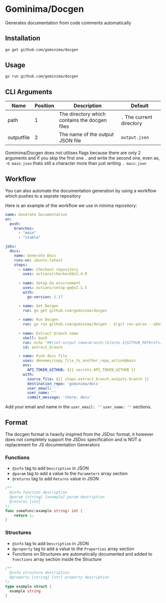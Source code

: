 # Gominima/Docgen

Generates documentation from code comments automatically

## Installation

```bash
go get github.com/gominima/docgen
```

## Usage

```bash
go run github.com/gominima/docgen
```

## CLI Arguments

| Name | Position | Description | Default |
|---|---|---|---|
| path | 1 | The directory which contains the docgen files | `.` The current directory |
| outputfile | 2 | The name of the output JSON file | `output.json` |

Gominima/Docgen does not utilises flags because there are only 2 arguments and if you skip the first one `.` and write the second one, even as, `-O main.json` thats still a character more than just writing `. main.json`

## Workflow

You can also automate the documentation generation by using a workflow which pushes to a seprate repository

Here is an example of the workflow we use in minima repository:

```yml
name: Generate Documentation
on:
  push:
    branches:
      - "main"
      - "stable"

jobs:
  docs:
    name: Generate Docs
    runs-on: ubuntu-latest
    steps:
      - name: Checkout repository
        uses: actions/checkout@v2.4.0
        
      - name: Setup Go environment
        uses: actions/setup-go@v2.1.5
        with:
          go-version: 1.17

      - name: Get Docgen
        run: go get github.com/gominima/docgen 
        
      - name: Run Docgen
        run: go run github.com/gominima/docgen . $(git rev-parse --abbrev-ref HEAD).json
        
      - name: Extract branch name
        shell: bash
        run: echo "##[set-output name=branch;]$(echo ${GITHUB_REF#refs/heads/}.json)"
        id: extract_branch

      - name: Push docs file
        uses: dmnemec/copy_file_to_another_repo_action@main
        env:
          API_TOKEN_GITHUB: ${{ secrets.API_TOKEN_GITHUB }}
        with:
          source_file: ${{ steps.extract_branch.outputs.branch }}
          destination_repo: 'gominima/docs'
          user_email: ''
          user_name: ''
          commit_message: 'chore: docs'
```

Add your email and name in the `user_email: ''` `user_name: ''` sections.

## Format

The docgen format is heavily inspired from the JSDoc format, it however does not completely support the JSDoc specification and is NOT a replacement for JS documentation Generators

### Functions
- `@info` tag to add `Description` in JSON
- `@param` tag to add a value to the `Parameters` array section
- `@returns` tag to add `Returns` value in JSON
```go
/**
  @info function description
  @param {string} [example] param description
  @returns {int}
*/
func someFunc(example string) int {
	return 1;
}
```

### Structures
- `@info` tag to add `Description` in JSON
- `@property` tag to add a value to the `Properties` array section
- Functions on Structures are automatically documented and added to `Functions` array section inside the Structure
```go
/**
  @info structure description
  @property {string} [str] property description
*/
type example struct {
  example string
}
```
